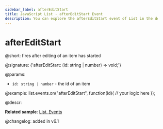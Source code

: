 ```yaml
---
sidebar_label: afterEditStart
title: JavaScript List - afterEditStart Event 
description: You can explore the afterEditStart event of List in the documentation of the DHTMLX JavaScript UI library. Browse developer guides and API reference, try out code examples and live demos, and download a free 30-day evaluation version of DHTMLX Suite 7.
---
```


# afterEditStart

@short: fires after editing of an item has started

@signature: {'afterEditStart: (id: string | number) => void;'}

@params:
- `id: string | number` - the id of an item

@example:
list.events.on("afterEditStart", function(id){
	// your logic here
});

@descr:

**Related sample**: [List. Events](https://snippet.dhtmlx.com/iwt1yd61)

@changelog: added in v6.1

